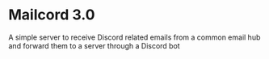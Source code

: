 # Mailcord 3.0

A simple server to receive Discord related emails from a common email hub and forward them to a server through a Discord bot
